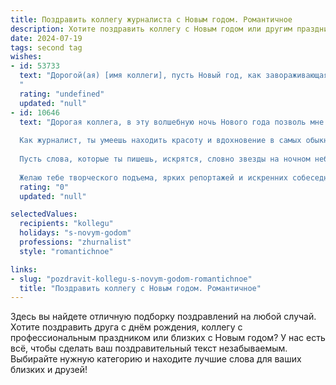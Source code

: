 ```yaml
---
title: Поздравить коллегу журналиста с Новым годом. Романтичное
description: Хотите поздравить коллегу с Новым годом или другим праздником? Наш ИИ создаст незабываемое поздравление, а вы обязательно выделитесь среди других.  
date: 2024-07-19
tags: second tag
wishes:
- id: 53733
  text: "Дорогой(ая) [имя коллеги], пусть Новый год, как завораживающая история, которую ты пишешь, будет полон ярких событий, вдохновения и неизведанных горизонтов. Пусть каждый день будет наполнен светом, радостью и любовью, словно страницы твоего самого прекрасного репортажа. С Новым годом!
  "
  rating: "undefined"
  updated: "null"
- id: 10646
  text: "Дорогая коллега, в эту волшебную ночь Нового года позволь мне выразить тебе самые теплые пожелания.
  
  Как журналист, ты умеешь находить красоту и вдохновение в самых обыкновенных вещах. Пусть же в наступающем году твой взгляд на мир будет всегда острым и проницательным. Дари людям истории, которые трогают до глубины души.
  
  Пусть слова, которые ты пишешь, искрятся, словно звезды на ночном небе. Пусть они освещают путь всем, кто ищет правду и вдохновение.
  
  Желаю тебе творческого подъема, ярких репортажей и искренних собеседников. Пусть в твоем сердце всегда горит огонь журналистского призвания, а каждый Новый год приносит с собой новые возможности и захватывающие приключения."
  rating: "0"
  updated: "null"

selectedValues:
  recipients: "kollegu"
  holidays: "s-novym-godom"
  professions: "zhurnalist"
  style: "romantichnoe"

links:
- slug: "pozdravit-kollegu-s-novym-godom-romantichnoe"
  title: "Поздравить коллегу с Новым годом. Романтичное"
---
```


Здесь вы найдете отличную подборку поздравлений на любой случай. 
Хотите поздравить друга с днём рождения, коллегу с профессиональным праздником или близких с Новым годом? У нас есть всё, чтобы сделать ваш поздравительный текст незабываемым. Выбирайте нужную категорию и находите лучшие слова для ваших близких и друзей!
